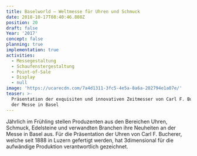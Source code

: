 ```yaml
---
title: Baselworld — Weltmesse für Uhren und Schmuck
date: 2018-10-17T08:40:46.808Z
position: 20
draft: false
Year: '2017'
concept: false
planning: true
implementation: true
activities:
  - Messegestaltung
  - Schaufenstergestaltung
  - Point-of-Sale
  - Display
  - null
image: 'https://ucarecdn.com/7a4d1311-3fc5-4e5a-8a6a-202794e1a07e/'
teaser: >-
  Präsentation der exquisiten und innovativen Zeitmesser von Carl F. Bucherer an
  der Messe in Basel
---
```

Jährlich im Frühling stellen Produzenten aus den Bereichen Uhren, Schmuck, Edelsteine und verwandten Branchen ihre Neuheiten an der Messe in Basel aus. Für die Präsentation der Uhren von Carl F. Bucherer, welche seit 1888 in Luzern gefertigt werden, hat 3dimensional für die aufwändige Produktion verantwortlich gezeichnet.
